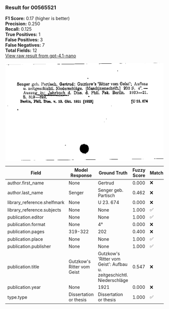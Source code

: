 ### Result for 00565521
**F1 Score:** 0.17 (higher is better)<br>**Precision:** 0.250<br>**Recall:** 0.125<br>**True Positives:** 1<br>**False Positives:** 3<br>**False Negatives:** 7<br>**Total Fields:** 12<br>[View raw result from gpt-4.1-nano](https://github.com/RISE-UNIBAS/humanities_data_benchmark/blob/main/results/2025-10-02/T0162/request_T0162_00565521.json)

<img src="https://github.com/RISE-UNIBAS/humanities_data_benchmark/blob/main/benchmarks/zettelkatalog/images/00565521.jpg?raw=true" alt="00565521" width="600px">

| Field | Model Response | Ground Truth | Fuzzy Score | Match |
|-------|----------------|--------------|-------------|-------|
| author.first_name | None | Gertrud | 0.000 | ❌ |
| author.last_name | Senger | Senger geb. Partisch | 0.462 | ❌ |
| library_reference.shelfmark | None | U 23. 674 | 0.000 | ❌ |
| library_reference.subjects | None | None | 1.000 | ✅ |
| publication.editor | None | None | 1.000 | ✅ |
| publication.format | None | 4° | 0.000 | ❌ |
| publication.pages | 319-322 | 202 | 0.400 | ❌ |
| publication.place | None | None | 1.000 | ✅ |
| publication.publisher | None | None | 1.000 | ✅ |
| publication.title | Gutzkow's Ritter vom Geist | Gutzkow's 'Ritter vom Geist': Aufbau u. zeitgeschichtl. Niederschläge | 0.547 | ❌ |
| publication.year | None | 1921 | 0.000 | ❌ |
| type.type | Dissertation or thesis | Dissertation or thesis | 1.000 | ✅ |
